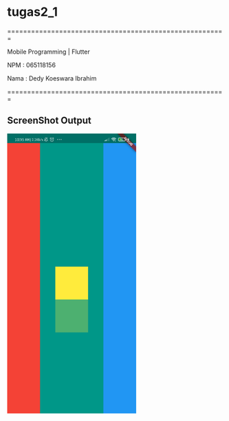 # tugas2_1

=======================================================

Mobile Programming | Flutter

NPM : 065118156

Nama : Dedy Koeswara Ibrahim

=======================================================

## ScreenShot Output 
<img width="300" height="auto" src="https://github.com/dedykoeswara/mobprog-tugas2.1/blob/eda72b9d4853b2e5de2bcc24268e197c26f3381c/screenshot/ss-1.jpg">
